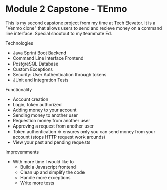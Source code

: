 # Module 2 Capstone - TEnmo

This is my second capstone project from my time at Tech Elevator. It is a "Venmo clone" that allows users to send and recieve money on a command line interface. Special shoutout to my teammate Ed. 

Technologies
   - Java Sprint Boot Backend
   - Command Line Interface Frontend 
   - PostgreSQL Database
   - Custom Exceptions
   - Security: User Authentication through tokens 
   - JUnit and Integration Tests 
   
 Functionality 
   - Account creation
   - Login, token authorized 
   - Adding money to your account 
   - Sending money to another user
   - Requestion money from another user
   - Approving a request from another user
   - Token authentication => ensures only you can send money from your account (stops HTTP request work arounds) 
   - View your past and pending requests 

Improvemments 
   - With more time I would like to 
      - Build a Javascript frontend
      - Clean up and simplify the code 
      - Handle more exceptions 
      - Write more tests 
